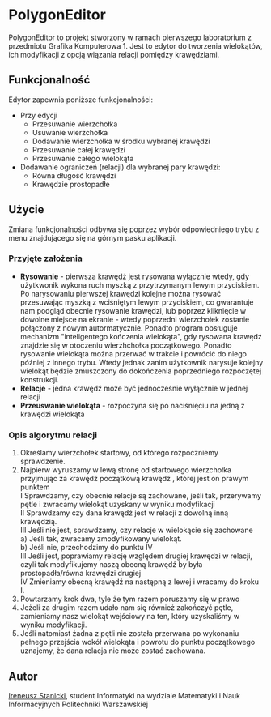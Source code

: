# PolygonEditor
PolygonEditor to projekt stworzony w ramach pierwszego laboratorium z przedmiotu Grafika Komputerowa 1. Jest to edytor do tworzenia wielokątów, ich modyfikacji z opcją wiązania relacji pomiędzy krawędziami.

## Funkcjonalność
Edytor zapewnia poniższe funkcjonalności:
* Przy edycji  
    * Przesuwanie wierzchołka
    * Usuwanie wierzchołka
    * Dodawanie wierzchołka w środku wybranej krawędzi
    * Przesuwanie całej krawędzi
    * Przesuwanie całego wielokąta
* Dodawanie ograniczeń (relacji) dla wybranej pary krawędzi:
    * Równa długość krawędzi
    * Krawędzie prostopadłe
    
## Użycie
Zmiana funkcjonalności odbywa się poprzez wybór odpowiedniego trybu z menu znajdującego się na górnym pasku aplikacji.

### Przyjęte założenia
* <b>Rysowanie</b> - pierwsza krawędź jest rysowana wyłącznie wtedy, gdy użytkwonik wykona ruch myszką z przytrzymanym lewym przyciskiem. Po narysowaniu pierwszej krawędzi kolejne można rysować przesuwając myszką z wciśniętym lewym przyciskiem, co gwarantuje nam podgląd obecnie rysowanie krawędzi, lub poprzez kliknięcie w dowolne miejsce na ekranie - wtedy poprzedni wierzchołek zostanie połączony z nowym autormatycznie. Ponadto program obsługuje mechanizm "inteligentego kończenia wielokąta", gdy rysowana krawędź znajdzie się w otoczeniu wierzhchołka początkowego. Ponadto rysowanie wielokąta można przerwać w trakcie i powrócić do niego później z innego trybu. Wtedy jednak zanim użytkownik narysuje kolejny wielokąt będzie zmuszczony do dokończenia poprzedniego rozpoczętej konstrukcji.
* <b>Relacje</b> - jedna krawędź może być jednocześnie wyłącznie w jednej relacji
* <b>Przeuswanie wielokąta</b> - rozpoczyna się po naciśnięciu na jedną z krawędzi wielokąta

### Opis algorytmu relacji
1. Określamy wierzchołek startowy, od którego rozpoczniemy sprawdzenie.
2. Najpierw wyruszamy w lewą stronę od startowego wierzchołka przyjmując za krawędź początkową krawędź , której jest on prawym punktem</br>
  I Sprawdzamy, czy obecnie relacje są zachowane, jeśli tak, przerywamy pętle i zwracamy wielokąt uzyskany w wyniku modyfikacji<br/>
  II Sprawdzamy czy dana krawędź jest w relacji z dowolną inną krawędzią.</br>
  III Jeśli nie jest, sprawdzamy, czy relacje w wielokącie się zachowane</br>
      a) Jeśli tak, zwracamy zmodyfikowany wielokąt.<br/>
      b) Jeśli nie, przechodzimy do punktu IV<br/>
  III Jeśli jest, poprawiamy relację względem drugiej krawędzi w relacji, czyli tak modyfikujemy naszą obecną krawędź by była prostopadła/równa krawędzi drugiej</br>
  IV Zmieniamy obecną krawędź na następną z lewej i wracamy do kroku I.
 3. Powtarzamy krok dwa, tyle że tym razem poruszamy się w prawo
 4. Jeżeli za drugim razem udało nam się również zakończyć pętle, zamieniamy nasz wielokąt wejściowy na ten, który uzyskaliśmy w wyniku modyfikacji.
 5. Jeśli natomiast żadna z pętli nie została przerwana po wykonaniu pełnego przejścia wokół wielokąta i powrotu do punktu początkowego uznajemy, że dana relacja nie może zostać zachowana.
 
 ## Autor
 [Ireneusz Stanicki](https://github.com/irek14), student Informatyki na wydziale Matematyki i Nauk Informacyjnych Politechniki Warszawskiej
